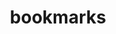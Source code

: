 ---
layout: archive
title: bookmarks
which_category: bookmarks
permalink: /bookmarks/
description: "These are short posts of links, bookmarked for future ease of reference. [ *RIP del.icio.us* ]"
---
